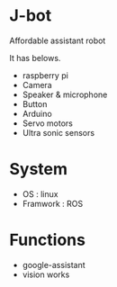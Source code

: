 # J-bot

Affordable assistant robot

It has belows.

* raspberry pi
* Camera
* Speaker & microphone
* Button
* Arduino
* Servo motors
* Ultra sonic sensors

# System

* OS : linux
* Framwork : ROS

# Functions

* google-assistant
* vision works
